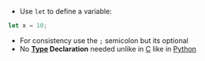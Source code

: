 - Use `let` to define a variable:

```javascript
let x = 10;
```

- For consistency use the `;` semicolon but its optional
- No **[Type](computer-science/docs/c/types.md) Declaration** needed unlike in [C](contents-c.md) like in [Python](contents-python.md)
